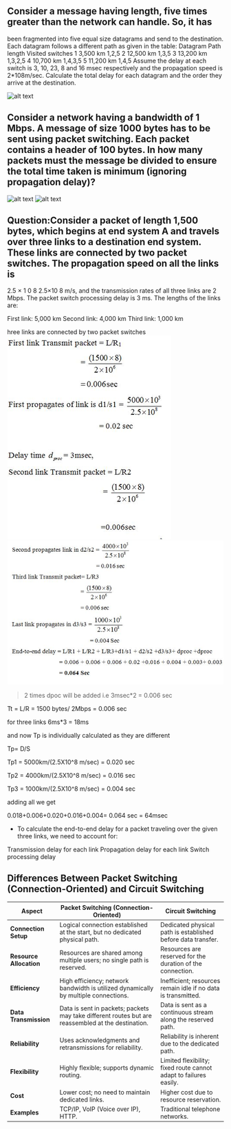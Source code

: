 ##  Consider a message having length, five times greater than the network can handle. So, it has
been fragmented into five equal size datagrams and send to the destination. Each datagram
follows a different path as given in the table:
Datagram Path length Visited switches
1 3,500 km 1,2,5
2 12,500 km 1,3,5
3 13,200 km 1,3,2,5
4 10,700 km 1,4,3,5
5 11,200 km 1,4,5
Assume the delay at each switch is 3, 10, 23, 8 and 16 msec respectively and the
propagation speed is 2*108m/sec. Calculate the total delay for each datagram and the order
they arrive at the destination.

![alt text](<Screenshot 2024-12-06 at 11.10.33 AM.png>)

## Consider a network having a bandwidth of 1 Mbps. A message of size 1000 bytes has to be sent using packet switching. Each packet contains a header of 100 bytes. In how many packets must the message be divided to ensure the total time taken is minimum (ignoring propagation delay)?
![alt text](<Screenshot 2024-12-06 at 11.48.24 AM.png>) 
![alt text](<Screenshot 2024-12-06 at 11.48.10 AM.png>)



## Question:Consider a packet of length 1,500 bytes, which begins at end system A and travels over three links to a destination end system. These links are connected by two packet switches. The propagation speed on all the links is 
2.5
×
1
0
8
2.5×10 
8
  m/s, and the transmission rates of all three links are 2 Mbps. The packet switch processing delay is 3 ms. The lengths of the links are:

First link: 5,000 km
Second link: 4,000 km
Third link: 1,000 km

hree links are connected by two packet switches 
 ![alt text](image.png)
 ![alt text](image-1.png)
> 2 times dpoc will be added i.e 3msec*2 = 0.006 sec

Tt = L/R = 1500 bytes/ 2Mbps = 0.006 sec

for three links 6ms*3 = 18ms

and now Tp is individually calculated as they are different 

Tp= D/S 

Tp1 = 5000km/(2.5X10^8 m/sec) = 0.020 sec

Tp2 = 4000km/(2.5X10^8 m/sec) = 0.016 sec

Tp3 = 1000km/(2.5X10^8 m/sec) = 0.004 sec

adding all we get

0.018+0.006+0.020+0.016+0.004= 0.064 sec = 64msec 

- To calculate the end-to-end delay for a packet traveling over the given three links, we need to account for:

Transmission delay for each link
Propagation delay for each link
Switch processing delay

## Differences Between Packet Switching (Connection-Oriented) and Circuit Switching
| **Aspect**              | **Packet Switching (Connection-Oriented)**                                    | **Circuit Switching**                                  |
|-------------------------|-------------------------------------------------------------------------------|------------------------------------------------------|
| **Connection Setup**    | Logical connection established at the start, but no dedicated physical path. | Dedicated physical path is established before data transfer. |
| **Resource Allocation** | Resources are shared among multiple users; no single path is reserved.       | Resources are reserved for the duration of the connection. |
| **Efficiency**          | High efficiency; network bandwidth is utilized dynamically by multiple connections. | Inefficient; resources remain idle if no data is transmitted. |
| **Data Transmission**   | Data is sent in packets; packets may take different routes but are reassembled at the destination. | Data is sent as a continuous stream along the reserved path. |
| **Reliability**         | Uses acknowledgments and retransmissions for reliability.                    | Reliability is inherent due to the dedicated path. |
| **Flexibility**         | Highly flexible; supports dynamic routing.                                   | Limited flexibility; fixed route cannot adapt to failures easily. |
| **Cost**                | Lower cost; no need to maintain dedicated links.                             | Higher cost due to resource reservation. |
| **Examples**            | TCP/IP, VoIP (Voice over IP), HTTP.                                          | Traditional telephone networks. |
